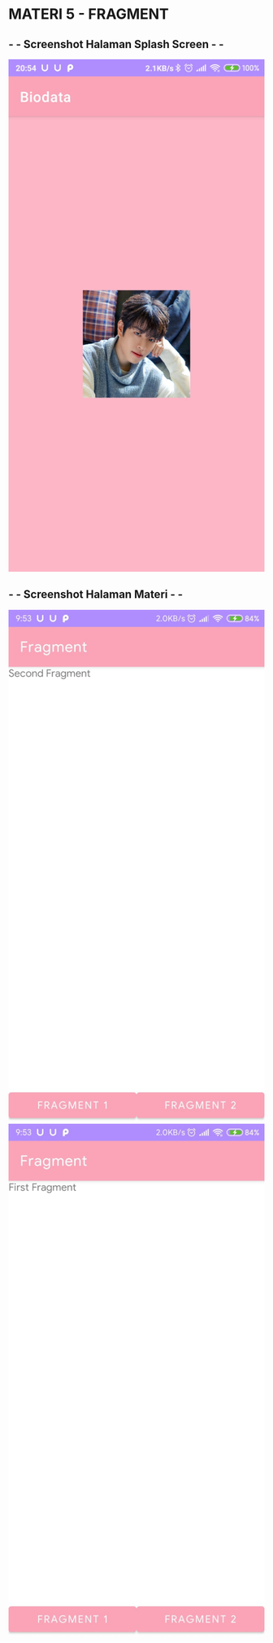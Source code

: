 # MATERI 5 - FRAGMENT

## - - Screenshot Halaman Splash Screen - -
![Alt Text](https://github.com/christianykyo/Materi3_Intent/blob/master/3.1%20Splash.jpg)

## - - Screenshot Halaman Materi - -
![Alt Text](https://github.com/christianykyo/Materi5_Fragment/blob/master/b.jpeg)
![Alt Text](https://github.com/christianykyo/Materi5_Fragment/blob/master/c.jpeg)
